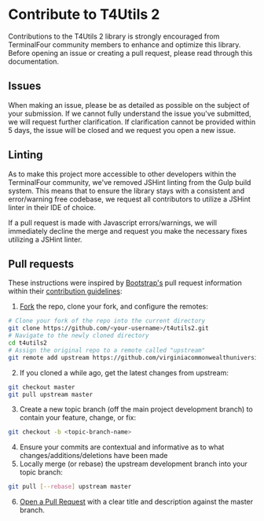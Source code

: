# Contribute to T4Utils 2
Contributions to the T4Utils 2 library is strongly encouraged from TerminalFour community members to enhance and optimize this library. Before opening an issue or creating a pull request, please read through this documentation.

## Issues
When making an issue, please be as detailed as possible on the subject of your submission. If we cannot fully understand the issue you've submitted, we will request further clarification. If clarification cannot be provided within 5 days, the issue will be closed and we request you open a new issue.

## Linting
As to make this project more accessible to other developers within the TerminalFour community, we've removed JSHint linting from the Gulp build system. This means that to ensure the library stays with a consistent and error/warning free codebase, we request all contributors to utilize a JSHint linter in their IDE of choice.

If a pull request is made with Javascript errors/warnings, we will immediately decline the merge and request you make the necessary fixes utilizing a JSHint linter.

## Pull requests
These instructions were inspired by [Bootstrap's](https://github.com/twbs/bootstrap/) pull request information within their [contribution guidelines](https://github.com/twbs/bootstrap/blob/master/CONTRIBUTING.md#pull-requests):

1. [Fork](https://help.github.com/fork-a-repo/) the repo, clone your fork, and configure the remotes:
```bash
# Clone your fork of the repo into the current directory
git clone https://github.com/<your-username>/t4utils2.git
# Navigate to the newly cloned directory
cd t4utils2
# Assign the original repo to a remote called "upstream"
git remote add upstream https://github.com/virginiacommonwealthuniversity/t4utils2.git
```
2. If you cloned a while ago, get the latest changes from upstream:
```bash
git checkout master
git pull upstream master
```
3. Create a new topic branch (off the main project development branch) to contain your feature, change, or fix:
```bash
git checkout -b <topic-branch-name>
```
4. Ensure your commits are contextual and informative as to what changes/additions/deletions have been made
5. Locally merge (or rebase) the upstream development branch into your topic branch:
```bash
git pull [--rebase] upstream master
```
6. [Open a Pull Request](https://help.github.com/articles/using-pull-requests/) with a clear title and description against the master branch.
